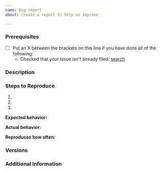 ```yaml
---
name: Bug report
about: Create a report to help us improve

---
```


<!--

Have you read Capa's Code of Conduct? By filing an Issue, you are expected to comply with it, including treating everyone with respect: https://github.com/fireeye/capa/blob/master/.github/CODE_OF_CONDUCT.md
-->

### Prerequisites

* [ ] Put an X between the brackets on this line if you have done all of the following:
    * Checked that your issue isn't already filed: [search](https://github.com/fireeye/capa/issues?q=is%3Aissue+is%3Aopen+)

### Description

<!-- Description of the issue -->

### Steps to Reproduce

1. <!-- First Step -->
2. <!-- Second Step -->
3. <!-- and so on… -->

**Expected behavior:**

<!-- What you expect to happen -->

**Actual behavior:**

<!-- What actually happens -->

**Reproduces how often:**

<!-- What percentage of the time does it reproduce? -->

### Versions

<!-- You can get this information from copy and pasting the output of `capa --version` from the command line.
 Also, please include the OS and what version of the OS you're running. -->

### Additional Information

<!-- Any additional information, configuration or data that might be necessary to reproduce the issue. -->

